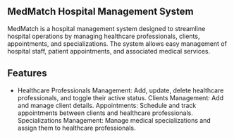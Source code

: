 
## MedMatch Hospital Management System

MedMatch is a hospital management system designed to streamline hospital operations by managing healthcare professionals, clients, appointments, and specializations. The system allows easy management of hospital staff, patient appointments, and associated medical services.

## Features
- Healthcare Professionals Management: Add, update, delete healthcare professionals, and toggle their active status.
Clients Management: Add and manage client details.
Appointments: Schedule and track appointments between clients and healthcare professionals.
Specializations Management: Manage medical specializations and assign them to healthcare professionals.